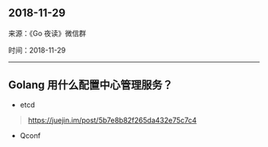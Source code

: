 ## 2018-11-29

来源：《Go 夜读》微信群

时间：2018-11-29

---

## Golang 用什么配置中心管理服务？

- etcd

>https://juejin.im/post/5b7e8b82f265da432e75c7c4

- Qconf
